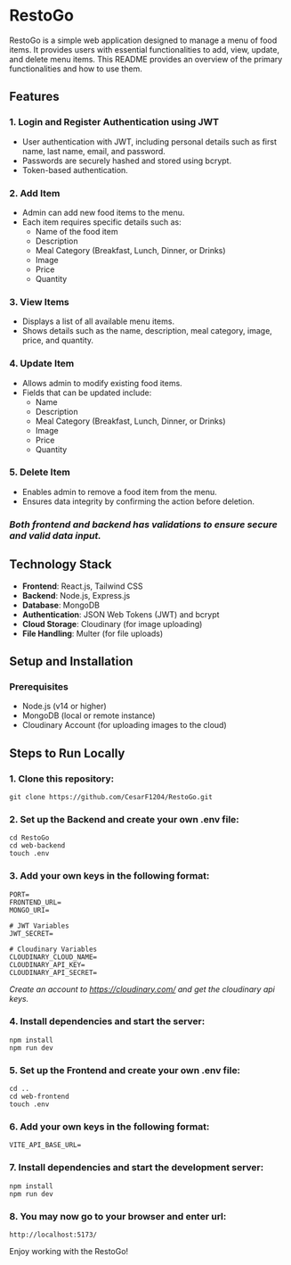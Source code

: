 # RestoGo

RestoGo is a simple web application designed to manage a menu of food items. It provides users with essential functionalities to add, view, update, and delete menu items. This README provides an overview of the primary functionalities and how to use them.

## Features
### 1. Login and Register Authentication using JWT
- User authentication with JWT, including personal details such as first name, last name, email, and password.
- Passwords are securely hashed and stored using bcrypt.
- Token-based authentication.

### 2. Add Item
- Admin can add new food items to the menu.
- Each item requires specific details such as:
    - Name of the food item
    - Description
    - Meal Category (Breakfast, Lunch, Dinner, or Drinks)
    - Image
    - Price
    - Quantity

### 3. View Items
- Displays a list of all available menu items.
- Shows details such as the name, description, meal category, image, price, and quantity.

### 4. Update Item
- Allows admin to modify existing food items.
- Fields that can be updated include:
    - Name
    - Description
    - Meal Category (Breakfast, Lunch, Dinner, or Drinks)
    - Image
    - Price
    - Quantity

### 5. Delete Item
- Enables admin to remove a food item from the menu.
- Ensures data integrity by confirming the action before deletion.

### *Both frontend and backend has validations to ensure secure and valid data input.*

## Technology Stack
- **Frontend**: React.js, Tailwind CSS
- **Backend**: Node.js, Express.js
- **Database**: MongoDB
- **Authentication**: JSON Web Tokens (JWT) and bcrypt
- **Cloud Storage**: Cloudinary (for image uploading)
- **File Handling**: Multer (for file uploads)

## Setup and Installation

### Prerequisites
- Node.js (v14 or higher)
- MongoDB (local or remote instance)
- Cloudinary Account (for uploading images to the cloud)

## Steps to Run Locally
### 1. Clone this repository:
```
git clone https://github.com/CesarF1204/RestoGo.git
```
### 2. Set up the Backend and create your own .env file:
```
cd RestoGo
cd web-backend
touch .env
```
### 3. Add your own keys in the following format:
```
PORT=
FRONTEND_URL=
MONGO_URI=

# JWT Variables
JWT_SECRET=

# Cloudinary Variables
CLOUDINARY_CLOUD_NAME=
CLOUDINARY_API_KEY=
CLOUDINARY_API_SECRET=
```
*Create an account to https://cloudinary.com/ and get the cloudinary api keys.*
### 4. Install dependencies and start the server:
```
npm install
npm run dev
```
### 5. Set up the Frontend and create your own .env file:
```
cd .. 
cd web-frontend
touch .env
```
### 6. Add your own keys in the following format:
```
VITE_API_BASE_URL=
```
### 7. Install dependencies and start the development server:
```
npm install
npm run dev
```

### 8. You may now go to your browser and enter url:
```
http://localhost:5173/
```
Enjoy working with the RestoGo!